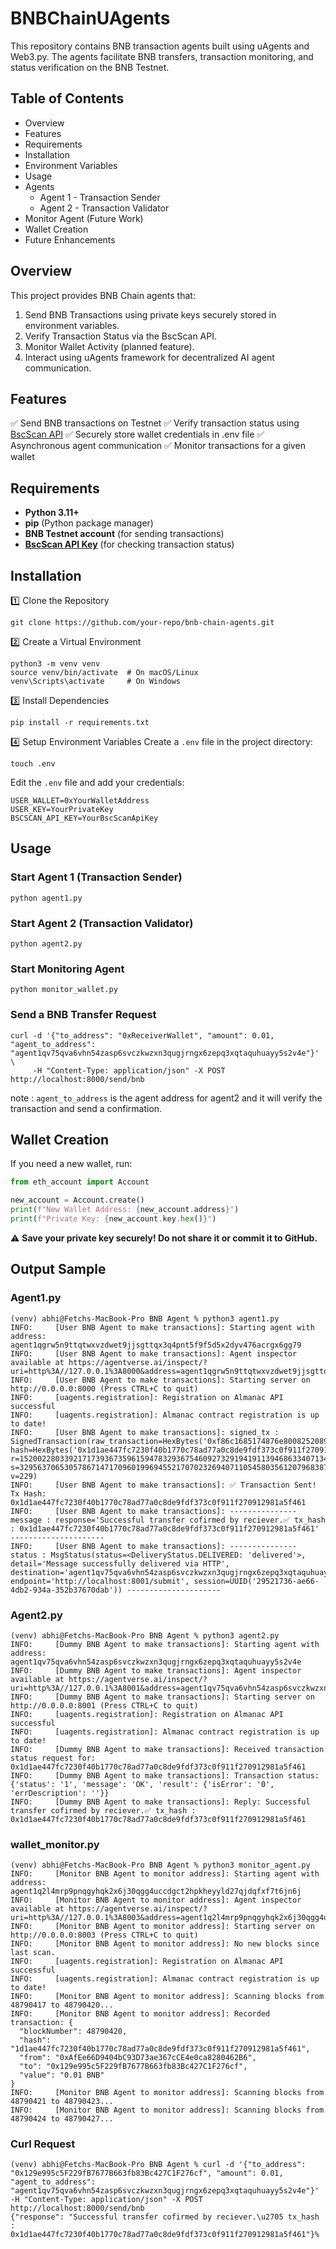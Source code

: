 # BNBChainUAgents

This repository contains BNB transaction agents built using uAgents and Web3.py. The agents facilitate BNB transfers, transaction monitoring, and status verification on the BNB Testnet.

## Table of Contents

- Overview
- Features
- Requirements
- Installation
- Environment Variables
- Usage
- Agents
  - Agent 1 - Transaction Sender
  - Agent 2 - Transaction Validator
- Monitor Agent (Future Work)
- Wallet Creation
- Future Enhancements

## Overview

This project provides BNB Chain agents that:

1. Send BNB Transactions using private keys securely stored in environment variables.
2. Verify Transaction Status via the BscScan API.
3. Monitor Wallet Activity (planned feature).
4. Interact using uAgents framework for decentralized AI agent communication.

## Features

  ✅ Send BNB transactions on Testnet
  ✅ Verify transaction status using [BscScan API](https://docs.bscscan.com/api-endpoints/accounts)
  ✅ Securely store wallet credentials in .env file
  ✅ Asynchronous agent communication
  ✅ Monitor transactions for a given wallet

## Requirements

- **Python 3.11+**
- **pip** (Python package manager)
- **BNB Testnet account** (for sending transactions)
- [**BscScan API Key**](https://docs.bscscan.com/getting-started/viewing-api-usage-statistics) (for checking transaction status)

## Installation

1️⃣ Clone the Repository
```
git clone https://github.com/your-repo/bnb-chain-agents.git
```

2️⃣ Create a Virtual Environment
```
python3 -m venv venv
source venv/bin/activate  # On macOS/Linux
venv\Scripts\activate     # On Windows
```

3️⃣ Install Dependencies
```
pip install -r requirements.txt
```

4️⃣ Setup Environment Variables
Create a `.env` file in the project directory:
```
touch .env
```

Edit the `.env` file and add your credentials:
```
USER_WALLET=0xYourWalletAddress
USER_KEY=YourPrivateKey
BSCSCAN_API_KEY=YourBscScanApiKey
```

## Usage

### Start Agent 1 (Transaction Sender)
```
python agent1.py
```

### Start Agent 2 (Transaction Validator)
```
python agent2.py
```

### Start Monitoring Agent
```
python monitor_wallet.py
```

### Send a BNB Transfer Request

```
curl -d '{"to_address": "0xReceiverWallet", "amount": 0.01, "agent_to_address": "agent1qv75qva6vhn54zasp6svczkwzxn3qugjrngx6zepq3xqtaquhuayy5s2v4e"}' \
     -H "Content-Type: application/json" -X POST http://localhost:8000/send/bnb
```

note : `agent_to_address` is the agent address for agent2 and it will verify the transaction and send a confirmation.

 ## Wallet Creation

If you need a new wallet, run:

```python
from eth_account import Account

new_account = Account.create()
print(f"New Wallet Address: {new_account.address}")
print(f"Private Key: {new_account.key.hex()}")

```

⚠️ **Save your private key securely! Do not share it or commit it to GitHub.**

## Output Sample

### Agent1.py

```
(venv) abhi@Fetchs-MacBook-Pro BNB Agent % python3 agent1.py
INFO:     [User BNB Agent to make transactions]: Starting agent with address: agent1qgrw5n9ttqtwxvzdwet9jjsgttqx3q4pnt5f9f5d5x2dyv476acrgx6gg79
INFO:     [User BNB Agent to make transactions]: Agent inspector available at https://agentverse.ai/inspect/?uri=http%3A//127.0.0.1%3A8000&address=agent1qgrw5n9ttqtwxvzdwet9jjsgttqx3q4pnt5f9f5d5x2dyv476acrgx6gg79
INFO:     [User BNB Agent to make transactions]: Starting server on http://0.0.0.0:8000 (Press CTRL+C to quit)
INFO:     [uagents.registration]: Registration on Almanac API successful
INFO:     [uagents.registration]: Almanac contract registration is up to date!
INFO:     [User BNB Agent to make transactions]: signed_tx : SignedTransaction(raw_transaction=HexBytes('0xf86c1685174876e80082520894129e995c5f229fb7677b663fb83bc427c1f276cf872386f26fc100008081e5a0219b06312719d73027703a11f692b9e85287efe103f708fe1c2ad6a02d8aa10fa048dca50f4e7b27ee44815a98e7f354a514b6adb78255542cbec1d73e3040a792'), hash=HexBytes('0x1d1ae447fc7230f40b1770c78ad77a0c8de9fdf373c0f911f270912981a5f461'), r=15200228033921717393673596159478329367546092732919419113946863340713400770831, s=32956370653057867147170960199694552170702326940711054580356120796838766880658, v=229)
INFO:     [User BNB Agent to make transactions]: ✅ Transaction Sent! Tx Hash: 0x1d1ae447fc7230f40b1770c78ad77a0c8de9fdf373c0f911f270912981a5f461
INFO:     [User BNB Agent to make transactions]: --------------- message : response='Successful transfer cofirmed by reciever.✅ tx_hash : 0x1d1ae447fc7230f40b1770c78ad77a0c8de9fdf373c0f911f270912981a5f461' ---------------------
INFO:     [User BNB Agent to make transactions]: --------------- status : MsgStatus(status=<DeliveryStatus.DELIVERED: 'delivered'>, detail='Message successfully delivered via HTTP', destination='agent1qv75qva6vhn54zasp6svczkwzxn3qugjrngx6zepq3xqtaquhuayy5s2v4e', endpoint='http://localhost:8001/submit', session=UUID('29521736-ae66-4db2-934a-352b37670dab')) ---------------------
```

### Agent2.py

```
(venv) abhi@Fetchs-MacBook-Pro BNB Agent % python3 agent2.py
INFO:     [Dummy BNB Agent to make transactions]: Starting agent with address: agent1qv75qva6vhn54zasp6svczkwzxn3qugjrngx6zepq3xqtaquhuayy5s2v4e
INFO:     [Dummy BNB Agent to make transactions]: Agent inspector available at https://agentverse.ai/inspect/?uri=http%3A//127.0.0.1%3A8001&address=agent1qv75qva6vhn54zasp6svczkwzxn3qugjrngx6zepq3xqtaquhuayy5s2v4e
INFO:     [Dummy BNB Agent to make transactions]: Starting server on http://0.0.0.0:8001 (Press CTRL+C to quit)
INFO:     [uagents.registration]: Registration on Almanac API successful
INFO:     [uagents.registration]: Almanac contract registration is up to date!
INFO:     [Dummy BNB Agent to make transactions]: Received transaction status request for: 0x1d1ae447fc7230f40b1770c78ad77a0c8de9fdf373c0f911f270912981a5f461
INFO:     [Dummy BNB Agent to make transactions]: Transaction status: {'status': '1', 'message': 'OK', 'result': {'isError': '0', 'errDescription': ''}}
INFO:     [Dummy BNB Agent to make transactions]: Reply: Successful transfer cofirmed by reciever.✅ tx_hash : 0x1d1ae447fc7230f40b1770c78ad77a0c8de9fdf373c0f911f270912981a5f461
```

### wallet_monitor.py

```
(venv) abhi@Fetchs-MacBook-Pro BNB Agent % python3 monitor_agent.py
INFO:     [Monitor BNB Agent to monitor address]: Starting agent with address: agent1q2l4mrp9pnqgyhqk2x6j30qgg4uccdgct2hpkheyyld27qjdqfxf7t6jn6j
INFO:     [Monitor BNB Agent to monitor address]: Agent inspector available at https://agentverse.ai/inspect/?uri=http%3A//127.0.0.1%3A8003&address=agent1q2l4mrp9pnqgyhqk2x6j30qgg4uccdgct2hpkheyyld27qjdqfxf7t6jn6j
INFO:     [Monitor BNB Agent to monitor address]: Starting server on http://0.0.0.0:8003 (Press CTRL+C to quit)
INFO:     [Monitor BNB Agent to monitor address]: No new blocks since last scan.
INFO:     [uagents.registration]: Registration on Almanac API successful
INFO:     [uagents.registration]: Almanac contract registration is up to date!
INFO:     [Monitor BNB Agent to monitor address]: Scanning blocks from 48790417 to 48790420...
INFO:     [Monitor BNB Agent to monitor address]: Recorded transaction: {
  "blockNumber": 48790420,
  "hash": "1d1ae447fc7230f40b1770c78ad77a0c8de9fdf373c0f911f270912981a5f461",
  "from": "0xAfEe66D9404bC93D73ae367cCE4e0ca8280462B6",
  "to": "0x129e995c5F229fB7677B663fb83Bc427C1F276cf",
  "value": "0.01 BNB"
}
INFO:     [Monitor BNB Agent to monitor address]: Scanning blocks from 48790421 to 48790423...
INFO:     [Monitor BNB Agent to monitor address]: Scanning blocks from 48790424 to 48790427...
```

### Curl Request

```
(venv) abhi@Fetchs-MacBook-Pro BNB Agent % curl -d '{"to_address": "0x129e995c5F229fB7677B663fb83Bc427C1F276cf", "amount": 0.01, "agent_to_address": "agent1qv75qva6vhn54zasp6svczkwzxn3qugjrngx6zepq3xqtaquhuayy5s2v4e"}' -H "Content-Type: application/json" -X POST http://localhost:8000/send/bnb
{"response": "Successful transfer cofirmed by reciever.\u2705 tx_hash : 0x1d1ae447fc7230f40b1770c78ad77a0c8de9fdf373c0f911f270912981a5f461"}%                  
```

